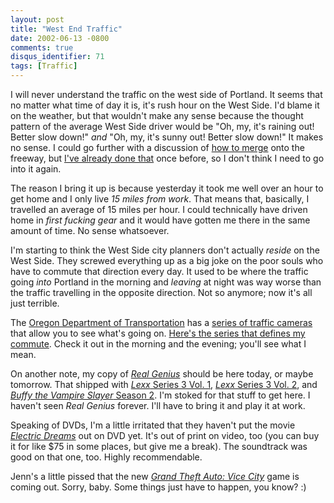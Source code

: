 ```yaml
---
layout: post
title: "West End Traffic"
date: 2002-06-13 -0800
comments: true
disqus_identifier: 71
tags: [Traffic]
---
```

I will never understand the traffic on the west side of Portland. It
seems that no matter what time of day it is, it's rush hour on the West
Side. I'd blame it on the weather, but that wouldn't make any sense
because the thought pattern of the average West Side driver would be
"Oh, my, it's raining out! Better slow down!" *and* "Oh, my, it's sunny
out! Better slow down!" It makes no sense. I could go further with a
discussion of [how to
merge](/archive/2002/04/02/a-public-safety-announcement.aspx) onto the
freeway, but [I've already done
that](/archive/2002/04/02/a-public-safety-announcement.aspx) once
before, so I don't think I need to go into it again.
 
 The reason I bring it up is because yesterday it took me well over an
hour to get home and I only live *15 miles from work*. That means that,
basically, I travelled an average of 15 miles per hour. I could
technically have driven home in *first fucking gear* and it would have
gotten me there in the same amount of time. No sense whatsoever.
 
 I'm starting to think the West Side city planners don't actually
*reside* on the West Side. They screwed everything up as a big joke on
the poor souls who have to commute that direction every day. It used to
be where the traffic going *into* Portland in the morning and *leaving*
at night was way worse than the traffic travelling in the opposite
direction. Not so anymore; now it's all just terrible.
 
 The [Oregon Department of Transportation](http://www.odot.state.or.us/)
has a [series of traffic cameras](http://www.tripcheck.com/) that allow
you to see what's going on. [Here's the series that defines my
commute](http://www.tripcheck.com/roadcams/customcamdetail.asp?Name=Trav%27s%20Commute&Num=3&cam1=49&cam2=63&cam3=78).
Check it out in the morning and the evening; you'll see what I mean.
 
 On another note, my copy of *[Real
Genius](http://www.amazon.com/exec/obidos/ASIN/B000065U1Q/mhsvortex)*
should be here today, or maybe tomorrow. That shipped with [*Lexx*
Series 3 Vol.
1](http://www.amazon.com/exec/obidos/ASIN/B0000633QM/mhsvortex), [*Lexx*
Series 3 Vol.
2](http://www.amazon.com/exec/obidos/ASIN/B0000633QN/mhsvortex), and
[*Buffy the Vampire Slayer* Season
2](http://www.amazon.com/exec/obidos/ASIN/B000063IOT/mhsvortex). I'm
stoked for that stuff to get here. I haven't seen *Real Genius* forever.
I'll have to bring it and play it at work.
 
 Speaking of DVDs, I'm a little irritated that they haven't put the
movie *[Electric Dreams](http://us.imdb.com/Title?0087197)* out on DVD
yet. It's out of print on video, too (you can buy it for like \$75 in
some places, but give me a break). The soundtrack was good on that one,
too. Highly recommendable.
 
 Jenn's a little pissed that the new *[Grand Theft Auto: Vice
City](http://www.rockstargames.com/news/)* game is coming out. Sorry,
baby. Some things just have to happen, you know? :)
